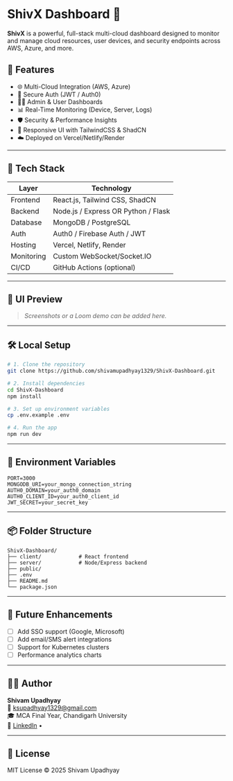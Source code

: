 
# ShivX Dashboard 🚀

**ShivX** is a powerful, full-stack multi-cloud dashboard designed to monitor and manage cloud resources, user devices, and security endpoints across AWS, Azure, and more.

## 🔧 Features

- 🌐 Multi-Cloud Integration (AWS, Azure)
- 🔐 Secure Auth (JWT / Auth0)
- 🧑‍💻 Admin & User Dashboards
- 📊 Real-Time Monitoring (Device, Server, Logs)
- 🛡️ Security & Performance Insights
- 📱 Responsive UI with TailwindCSS & ShadCN
- ☁️ Deployed on Vercel/Netlify/Render

---

## 🧠 Tech Stack

| Layer     | Technology                      |
|-----------|----------------------------------|
| Frontend  | React.js, Tailwind CSS, ShadCN   |
| Backend   | Node.js / Express OR Python / Flask |
| Database  | MongoDB / PostgreSQL             |
| Auth      | Auth0 / Firebase Auth / JWT      |
| Hosting   | Vercel, Netlify, Render          |
| Monitoring| Custom WebSocket/Socket.IO       |
| CI/CD     | GitHub Actions (optional)        |

---

## 📸 UI Preview

> _Screenshots or a Loom demo can be added here._

---

## 🛠️ Local Setup

```bash
# 1. Clone the repository
git clone https://github.com/shivamupadhyay1329/ShivX-Dashboard.git

# 2. Install dependencies
cd ShivX-Dashboard
npm install

# 3. Set up environment variables
cp .env.example .env

# 4. Run the app
npm run dev
```

---

## 🔐 Environment Variables

```
PORT=3000
MONGODB_URI=your_mongo_connection_string
AUTH0_DOMAIN=your_auth0_domain
AUTH0_CLIENT_ID=your_auth0_client_id
JWT_SECRET=your_secret_key
```

---

## 📦 Folder Structure

```
ShivX-Dashboard/
├── client/            # React frontend
├── server/            # Node/Express backend
├── public/
├── .env
├── README.md
└── package.json
```

---

## 🧪 Future Enhancements

- [ ] Add SSO support (Google, Microsoft)
- [ ] Add email/SMS alert integrations
- [ ] Support for Kubernetes clusters
- [ ] Performance analytics charts

---

## 🙋‍♂️ Author

**Shivam Upadhyay**  
📧 [ksupadhyay1329@gmail.com](mailto:ksupadhyay1329@gmail.com)  
🎓 MCA Final Year, Chandigarh University  
🔗 [LinkedIn](www.linkedin.com/in/shivam-upadhyay-0827b224b) •

---

## 📄 License

MIT License © 2025 Shivam Upadhyay
